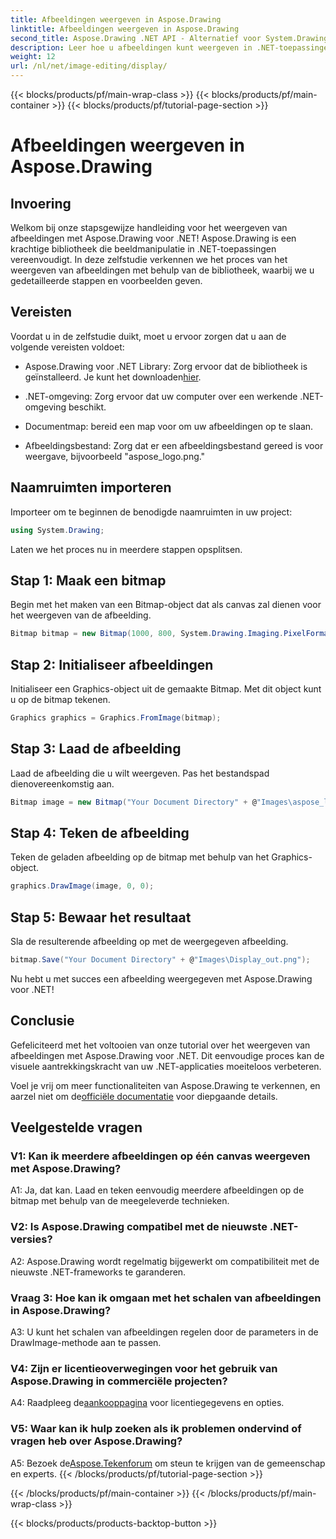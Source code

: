 ```yaml
---
title: Afbeeldingen weergeven in Aspose.Drawing
linktitle: Afbeeldingen weergeven in Aspose.Drawing
second_title: Aspose.Drawing .NET API - Alternatief voor System.Drawing.Common
description: Leer hoe u afbeeldingen kunt weergeven in .NET-toepassingen met Aspose.Drawing. Volg onze tutorial voor eenvoudige stappen en verbeter uw visuele inhoud.
weight: 12
url: /nl/net/image-editing/display/
---
```


{{< blocks/products/pf/main-wrap-class >}}
{{< blocks/products/pf/main-container >}}
{{< blocks/products/pf/tutorial-page-section >}}

# Afbeeldingen weergeven in Aspose.Drawing

## Invoering

Welkom bij onze stapsgewijze handleiding voor het weergeven van afbeeldingen met Aspose.Drawing voor .NET! Aspose.Drawing is een krachtige bibliotheek die beeldmanipulatie in .NET-toepassingen vereenvoudigt. In deze zelfstudie verkennen we het proces van het weergeven van afbeeldingen met behulp van de bibliotheek, waarbij we u gedetailleerde stappen en voorbeelden geven.

## Vereisten

Voordat u in de zelfstudie duikt, moet u ervoor zorgen dat u aan de volgende vereisten voldoet:

-  Aspose.Drawing voor .NET Library: Zorg ervoor dat de bibliotheek is geïnstalleerd. Je kunt het downloaden[hier](https://releases.aspose.com/drawing/net/).

- .NET-omgeving: Zorg ervoor dat uw computer over een werkende .NET-omgeving beschikt.

- Documentmap: bereid een map voor om uw afbeeldingen op te slaan.

- Afbeeldingsbestand: Zorg dat er een afbeeldingsbestand gereed is voor weergave, bijvoorbeeld "aspose_logo.png."

## Naamruimten importeren

Importeer om te beginnen de benodigde naamruimten in uw project:

```csharp
using System.Drawing;
```

Laten we het proces nu in meerdere stappen opsplitsen.

## Stap 1: Maak een bitmap

Begin met het maken van een Bitmap-object dat als canvas zal dienen voor het weergeven van de afbeelding.

```csharp
Bitmap bitmap = new Bitmap(1000, 800, System.Drawing.Imaging.PixelFormat.Format32bppPArgb);
```

## Stap 2: Initialiseer afbeeldingen

Initialiseer een Graphics-object uit de gemaakte Bitmap. Met dit object kunt u op de bitmap tekenen.

```csharp
Graphics graphics = Graphics.FromImage(bitmap);
```

## Stap 3: Laad de afbeelding

Laad de afbeelding die u wilt weergeven. Pas het bestandspad dienovereenkomstig aan.

```csharp
Bitmap image = new Bitmap("Your Document Directory" + @"Images\aspose_logo.png");
```

## Stap 4: Teken de afbeelding

Teken de geladen afbeelding op de bitmap met behulp van het Graphics-object.

```csharp
graphics.DrawImage(image, 0, 0);
```

## Stap 5: Bewaar het resultaat

Sla de resulterende afbeelding op met de weergegeven afbeelding.

```csharp
bitmap.Save("Your Document Directory" + @"Images\Display_out.png");
```

Nu hebt u met succes een afbeelding weergegeven met Aspose.Drawing voor .NET!

## Conclusie

Gefeliciteerd met het voltooien van onze tutorial over het weergeven van afbeeldingen met Aspose.Drawing voor .NET. Dit eenvoudige proces kan de visuele aantrekkingskracht van uw .NET-applicaties moeiteloos verbeteren.

Voel je vrij om meer functionaliteiten van Aspose.Drawing te verkennen, en aarzel niet om de[officiële documentatie](https://reference.aspose.com/drawing/net/) voor diepgaande details.

## Veelgestelde vragen

### V1: Kan ik meerdere afbeeldingen op één canvas weergeven met Aspose.Drawing?

A1: Ja, dat kan. Laad en teken eenvoudig meerdere afbeeldingen op de bitmap met behulp van de meegeleverde technieken.

### V2: Is Aspose.Drawing compatibel met de nieuwste .NET-versies?

A2: Aspose.Drawing wordt regelmatig bijgewerkt om compatibiliteit met de nieuwste .NET-frameworks te garanderen.

### Vraag 3: Hoe kan ik omgaan met het schalen van afbeeldingen in Aspose.Drawing?

A3: U kunt het schalen van afbeeldingen regelen door de parameters in de DrawImage-methode aan te passen.

### V4: Zijn er licentieoverwegingen voor het gebruik van Aspose.Drawing in commerciële projecten?

A4: Raadpleeg de[aankooppagina](https://purchase.aspose.com/buy) voor licentiegegevens en opties.

### V5: Waar kan ik hulp zoeken als ik problemen ondervind of vragen heb over Aspose.Drawing?

 A5: Bezoek de[Aspose.Tekenforum](https://forum.aspose.com/c/diagram/17) om steun te krijgen van de gemeenschap en experts.
{{< /blocks/products/pf/tutorial-page-section >}}

{{< /blocks/products/pf/main-container >}}
{{< /blocks/products/pf/main-wrap-class >}}

{{< blocks/products/products-backtop-button >}}
